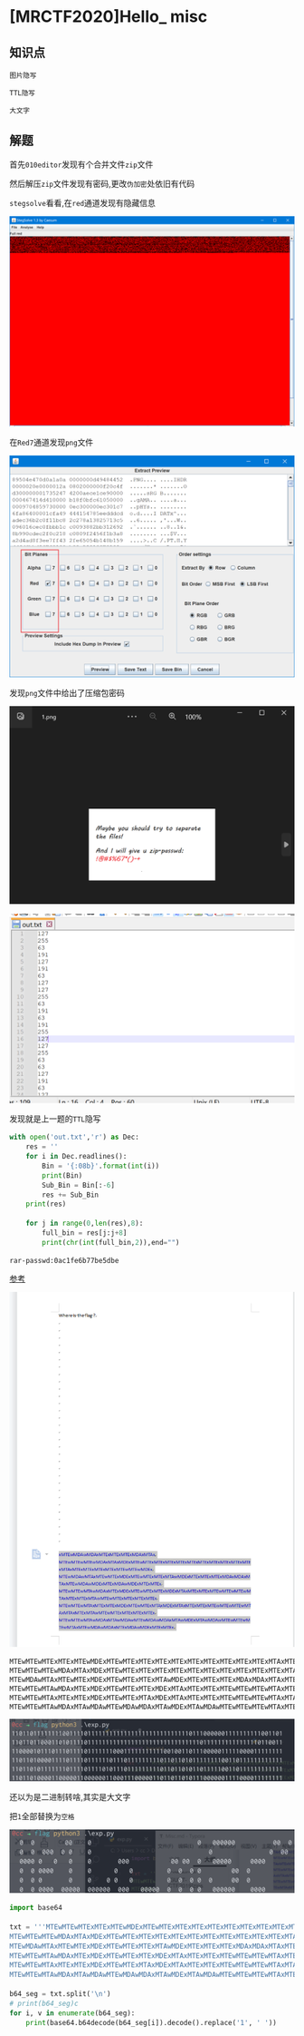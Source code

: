 # [MRCTF2020]Hello_ misc

## 知识点

`图片隐写`

`TTL隐写`

`大文字`

## 解题

首先`010editor`发现有个合并文件`zip`文件

然后解压`zip`文件发现有密码,更改`伪加密`处依旧有代码

`stegsolve`看看,在`red`通道发现有隐藏信息

![](./img/67-1.png)

在`Red7`通道发现`png`文件

![](./img/67-2.png)

发现`png`文件中给出了压缩包密码

![](./img/67-3.png)

![](./img/67-4.png)

发现就是上一题的`TTL`隐写

```python
with open('out.txt','r') as Dec:
    res = ''
    for i in Dec.readlines():
        Bin = '{:08b}'.format(int(i))
        print(Bin)
        Sub_Bin = Bin[:-6]
        res += Sub_Bin
    print(res)

    for j in range(0,len(res),8):
        full_bin = res[j:j+8]
        print(chr(int(full_bin,2)),end="")

```

`rar-passwd:0ac1fe6b77be5dbe`

[参考](https://blog.csdn.net/mochu7777777/article/details/109680577)

![](./img/67-5.png)

```
MTEwMTEwMTExMTExMTEwMDExMTEwMTExMTExMTExMTExMTExMTExMTExMTExMTExMTAxMTEwMDAwMDAxMTExMTExMTExMDAxMTAx
MTEwMTEwMTEwMDAxMTAxMDExMTEwMTExMTExMTExMTExMTExMTExMTExMTExMTExMTExMTAxMTExMTExMTExMTExMTEwMTEwMDEx
MTEwMDAwMTAxMTEwMTExMDExMTEwMTExMTExMTAwMDExMTExMTExMTExMDAxMDAxMTAxMTEwMDAwMDExMTExMDAwMDExMTExMTEx
MTEwMTEwMTAwMDAxMTExMDExMTEwMTExMTExMDExMTAxMTExMTExMTEwMTEwMTEwMTAxMTExMTExMTAwMTEwMTExMTExMTExMTEx
MTEwMTEwMTAxMTExMTExMDExMTEwMTExMTAxMDExMTAxMTExMTExMTEwMTEwMTEwMTAxMTAxMTExMTAwMTEwMTExMTExMTExMTEx
MTEwMTEwMTAwMDAxMTAwMDAwMTEwMDAwMDAxMTAwMDExMTAwMDAwMTEwMTEwMTEwMTAxMTEwMDAwMDAxMTExMDAwMDExMTExMTEx
```

![](./img/67-6.png)

还以为是二进制转啥,其实是大文字

把`1`全部替换为`空格`

![](./img/67-7.png)

```python
import base64

txt = '''MTEwMTEwMTExMTExMTEwMDExMTEwMTExMTExMTExMTExMTExMTExMTExMTExMTExMTAxMTEwMDAwMDAxMTExMTExMTExMDAxMTAx
MTEwMTEwMTEwMDAxMTAxMDExMTEwMTExMTExMTExMTExMTExMTExMTExMTExMTExMTExMTAxMTExMTExMTExMTExMTEwMTEwMDEx
MTEwMDAwMTAxMTEwMTExMDExMTEwMTExMTExMTAwMDExMTExMTExMTExMDAxMDAxMTAxMTEwMDAwMDExMTExMDAwMDExMTExMTEx
MTEwMTEwMTAwMDAxMTExMDExMTEwMTExMTExMDExMTAxMTExMTExMTEwMTEwMTEwMTAxMTExMTExMTAwMTEwMTExMTExMTExMTEx
MTEwMTEwMTAxMTExMTExMDExMTEwMTExMTAxMDExMTAxMTExMTExMTEwMTEwMTEwMTAxMTAxMTExMTAwMTEwMTExMTExMTExMTEx
MTEwMTEwMTAwMDAxMTAwMDAwMTEwMDAwMDAxMTAwMDExMTAwMDAwMTEwMTEwMTEwMTAxMTEwMDAwMDAxMTExMDAwMDExMTExMTEx'''

b64_seg = txt.split('\n')
# print(b64_seg)c
for i, v in enumerate(b64_seg):
    print(base64.b64decode(b64_seg[i]).decode().replace('1', ' '))
```

